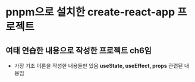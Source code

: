 # pnpm으로 설치한 create-react-app 프로젝트

## 여태 연습한 내용으로 작성한 프로젝트 ch6임

- 가장 기초 이론을 작성한 내용들만 있음
**useState, useEffect, props** 관련된 내용임
